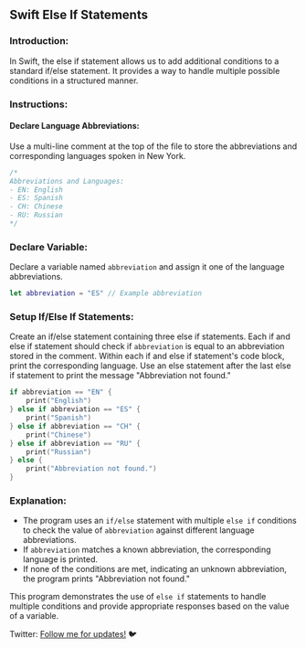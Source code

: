 ## Swift Else If Statements

### Introduction:

In Swift, the else if statement allows us to add additional conditions to a standard if/else statement. It provides a way to handle multiple possible conditions in a structured manner.

### Instructions:

#### Declare Language Abbreviations:

Use a multi-line comment at the top of the file to store the abbreviations and corresponding languages spoken in New York.

```swift
/*
Abbreviations and Languages:
- EN: English
- ES: Spanish
- CH: Chinese
- RU: Russian
*/
```

### Declare Variable:

Declare a variable named `abbreviation` and assign it one of the language abbreviations.

```swift
let abbreviation = "ES" // Example abbreviation
```

### Setup If/Else If Statements:

Create an if/else statement containing three else if statements.
Each if and else if statement should check if `abbreviation` is equal to an abbreviation stored in the comment.
Within each if and else if statement's code block, print the corresponding language.
Use an else statement after the last else if statement to print the message "Abbreviation not found."

```swift
if abbreviation == "EN" {
    print("English")
} else if abbreviation == "ES" {
    print("Spanish")
} else if abbreviation == "CH" {
    print("Chinese")
} else if abbreviation == "RU" {
    print("Russian")
} else {
    print("Abbreviation not found.")
}
```

### Explanation:

- The program uses an `if/else` statement with multiple `else if` conditions to check the value of `abbreviation` against different language abbreviations.
- If `abbreviation` matches a known abbreviation, the corresponding language is printed.
- If none of the conditions are met, indicating an unknown abbreviation, the program prints "Abbreviation not found."

This program demonstrates the use of `else if` statements to handle multiple conditions and provide appropriate responses based on the value of a variable.

Twitter: [Follow me for updates!](https://twitter.com/bhushcodes) 🐦
